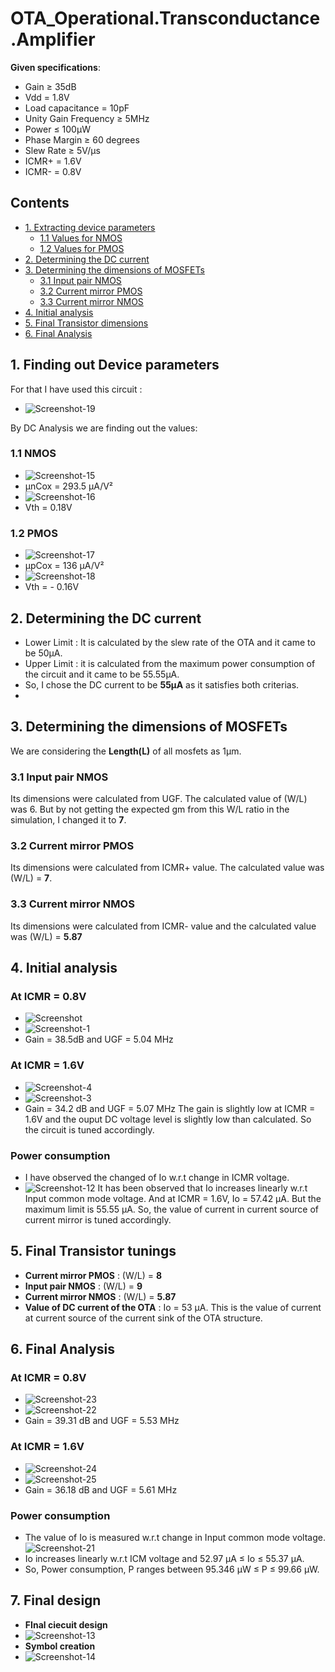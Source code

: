 # OTA_Operational.Transconductance.Amplifier

**Given specifications**: 
- Gain ≥ 35dB
- Vdd = 1.8V
- Load capacitance = 10pF
- Unity Gain Frequency ≥ 5MHz
- Power ≤ 100μW
- Phase Margin ≥ 60 degrees
- Slew Rate ≥ 5V/μs
- ICMR+ = 1.6V
- ICMR- = 0.8V

## Contents
- [1. Extracting device parameters](#1-Finding-out-Device-parameters)
  - [1.1 Values for NMOS](#11-NMOS)
  - [1.2 Values for PMOS](#12-PMOS)
- [2. Determining the DC current](#2-Determining-the-DC-current)
- [3. Determining the dimensions of MOSFETs](#3-Determining-the-dimensions-of-MOSFETs)
  - [3.1 Input pair NMOS](#31-Input-pair-NMOS) 
  - [3.2 Current mirror PMOS](#32-Current-mirror-PMOS)
  - [3.3 Current mirror NMOS](#33-Current-mirror-NMOS)
- [4. Initial analysis](#4-Initial-analysis)
- [5. Final Transistor dimensions](#5-Final-Transistor-dimensions)
- [6. Final Analysis](#6-Final-Analysis)

## 1. Finding out Device parameters
For that I have used this circuit :
- ![Screenshot-19](https://github.com/user-attachments/assets/1e8682b9-c2ed-4d30-be35-24e386dc2c6e)

By DC Analysis we are finding out the values:

### 1.1 NMOS
- ![Screenshot-15](https://github.com/user-attachments/assets/1d5b48ae-801f-494d-ad39-3dd7ba28a2fb)
- μnCox = 293.5 μA/V²
- ![Screenshot-16](https://github.com/user-attachments/assets/a8b7c525-ec87-45f6-8662-8e406125f7b5)
- Vth = 0.18V

### 1.2 PMOS
- ![Screenshot-17](https://github.com/user-attachments/assets/aad44e37-1b1b-45bd-bc08-1bf7d33d4f35)
- μpCox = 136 μA/V²
- ![Screenshot-18](https://github.com/user-attachments/assets/08b5badc-70c3-4be0-868a-1fc5db023c5b)
- Vth = - 0.16V

## 2. Determining the DC current  
- Lower Limit : It is calculated by the slew rate of the OTA and it came to be 50μA.
- Upper Limit : it is calculated from the maximum power consumption of the circuit and it came to be 55.55μA.
- So, I chose the DC current to be **55μA** as it satisfies both criterias.
- 
## 3. Determining the dimensions of MOSFETs
We are considering the **Length(L)** of all mosfets as 1µm.
### 3.1 Input pair NMOS 
Its dimensions were calculated from UGF. The calculated value of (W/L) was 6. But by not getting the expected gm from this W/L ratio in the simulation, I changed it to **7**.
### 3.2 Current mirror PMOS 
Its dimensions were calculated from ICMR+ value. The calculated value was (W/L) = **7**.
### 3.3 Current mirror NMOS
Its dimensions were calculated from ICMR- value and the calculated value was (W/L) = **5.87**

## 4. Initial analysis
### At ICMR = 0.8V
- ![Screenshot](https://github.com/user-attachments/assets/7aa7f112-9508-4afa-8250-f48ceebdc3fe)
- ![Screenshot-1](https://github.com/user-attachments/assets/459ecb4e-d831-4714-9618-14f39dd1a5f8)
- Gain = 38.5dB and UGF = 5.04 MHz
### At ICMR = 1.6V
- ![Screenshot-4](https://github.com/user-attachments/assets/c2f19236-3c48-4963-8041-36b2338b3b24)
- ![Screenshot-3](https://github.com/user-attachments/assets/6876d200-7ac2-4e22-9dcd-96a14a0d876f)
- Gain = 34.2 dB and UGF = 5.07 MHz
The gain is slightly low at ICMR = 1.6V and the ouput DC voltage level is slightly low than calculated. So the circuit is tuned accordingly.
### Power consumption
- I have observed the changed of Io w.r.t change in ICMR voltage.
- ![Screenshot-12](https://github.com/user-attachments/assets/4e422a9d-b032-4374-bcf0-c21548ef38c7)
It has been observed that Io increases linearly w.r.t Input common mode voltage. And at ICMR = 1.6V, Io = 57.42 μA. But the maximum limit is 55.55 μA. So, the value of current in current source of current mirror is tuned accordingly.

## 5. Final Transistor tunings
- **Current mirror PMOS** : (W/L) = **8**
- **Input pair NMOS** : (W/L) = **9**
- **Current mirror NMOS** : (W/L) = **5.87**
- **Value of DC current of the OTA** : Io = 53 μA. This is the value of current at current source of the current sink of the OTA structure.
  
## 6. Final Analysis

### At ICMR = 0.8V
- ![Screenshot-23](https://github.com/user-attachments/assets/a069651c-288f-46e1-9a2b-d3c1daef6bc6)
- ![Screenshot-22](https://github.com/user-attachments/assets/285d222e-ef93-499d-a1ed-3e5ad554fd5d)
- Gain = 39.31 dB and UGF = 5.53 MHz
### At ICMR = 1.6V
- ![Screenshot-24](https://github.com/user-attachments/assets/3f17c8c8-970e-4c72-a5d9-a10e58455ce1)
- ![Screenshot-25](https://github.com/user-attachments/assets/0232898c-6317-4f67-8e71-e2ca38a8478c)
- Gain = 36.18 dB and UGF = 5.61 MHz
### Power consumption
- The value of Io is measured w.r.t change in Input common mode voltage.
![Screenshot-21](https://github.com/user-attachments/assets/72766050-c5f7-4564-95a5-205155611bea)
- Io increases linearly w.r.t ICM voltage and 52.97 μA ≤ Io ≤ 55.37 μA.
- So, Power consumption, P ranges between 95.346 μW ≤ P ≤ 99.66 μW.


## 7. Final design
- **FInal ciecuit design**
- ![Screenshot-13](https://github.com/user-attachments/assets/fa32796b-d7de-4ee7-af8a-40fb99170104)
- **Symbol creation**
- ![Screenshot-14](https://github.com/user-attachments/assets/a7de3671-85b2-4648-b4b1-8fa6e819db6d)




